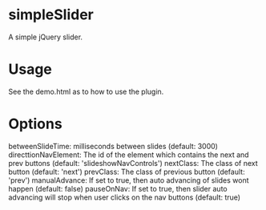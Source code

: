 simpleSlider
============

A simple jQuery slider.

Usage
======

See the demo.html as to how to use the plugin.

Options
=======

betweenSlideTime: milliseconds between slides (default: 3000)
directtionNavElement: The id of the element which contains the next and prev buttons (default: 'slideshowNavControls')
nextClass: The class of next button (default: 'next')
prevClass: The class of previous button (default: 'prev')
manualAdvance: If set to true, then auto advancing of slides wont happen (default: false)
pauseOnNav: If set to true, then slider auto advancing will stop when user clicks on the nav buttons (default: true)
